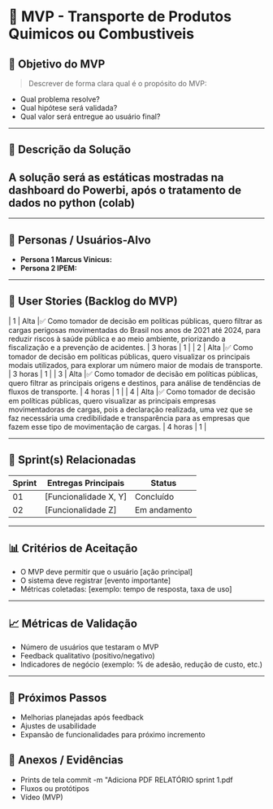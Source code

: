 # 📌 MVP - Transporte de Produtos Quimicos ou Combustiveis

## 🎯 Objetivo do MVP
> Descrever de forma clara qual é o propósito do MVP:  
- Qual problema resolve?  
- Qual hipótese será validada?  
- Qual valor será entregue ao usuário final?  

---

## 📝 Descrição da Solução
## A solução será as estáticas mostradas na dashboard do Powerbi, após o tratamento de dados no python (colab)

---

## 👥 Personas / Usuários-Alvo
- **Persona 1 Marcus Vinicus:**   
- **Persona 2 IPEM:**  

---

## 🔑 User Stories (Backlog do MVP)
| 1    | Alta       |✅️ Como tomador de decisão em políticas públicas, quero filtrar as cargas perigosas movimentadas do Brasil nos anos de 2021 até 2024, para reduzir riscos à saúde pública e ao meio ambiente, priorizando a fiscalização e a  prevenção de acidentes.                                               | 3 horas          | 1      |
| 2    | Alta       |✅️ Como tomador de decisão em políticas públicas, quero visualizar os principais modais utilizados, para explorar um número maior de modais de transporte.                                                                 | 3 horas          | 1      |
| 3    | Alta       |✅️ Como tomador de decisão em políticas públicas, quero filtrar as principais  origens e destinos, para análise de tendências de fluxos de transporte.                                             | 4 horas          | 1   |
| 4    | Alta       |✅️ Como tomador de decisão em políticas públicas, quero visualizar as principais empresas movimentadoras de cargas, pois a declaração realizada, uma vez que se faz necessária uma credibilidade e transparência para as empresas que fazem esse tipo de movimentação de cargas.                                                                                                                                                   | 4 horas        | 1  |

---

## 📅 Sprint(s) Relacionadas
| Sprint | Entregas Principais                          | Status   |
|--------|----------------------------------------------|----------|
| 01     | [Funcionalidade X, Y]                        | Concluído|
| 02     | [Funcionalidade Z]                           | Em andamento |

---

## 📊 Critérios de Aceitação
- O MVP deve permitir que o usuário [ação principal]  
- O sistema deve registrar [evento importante]  
- Métricas coletadas: [exemplo: tempo de resposta, taxa de uso]  

---

## 📈 Métricas de Validação
- Número de usuários que testaram o MVP  
- Feedback qualitativo (positivo/negativo)  
- Indicadores de negócio (exemplo: % de adesão, redução de custo, etc.)  

---

## 🚀 Próximos Passos
- Melhorias planejadas após feedback  
- Ajustes de usabilidade
- Expansão de funcionalidades para próximo incremento  



## 📂 Anexos / Evidências
- Prints de tela
  commit -m "Adiciona PDF RELATÓRIO sprint 1.pdf
- Fluxos ou protótipos  
- Vídeo (MVP)  
